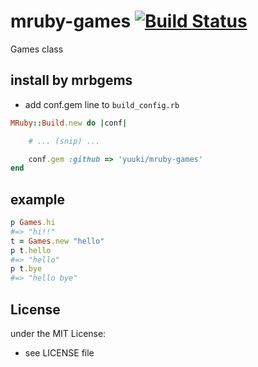 # mruby-games   [![Build Status](https://travis-ci.org/yuuki/mruby-games.svg?branch=master)](https://travis-ci.org/yuuki/mruby-games)
Games class
## install by mrbgems
- add conf.gem line to `build_config.rb`

```ruby
MRuby::Build.new do |conf|

    # ... (snip) ...

    conf.gem :github => 'yuuki/mruby-games'
end
```
## example
```ruby
p Games.hi
#=> "hi!!"
t = Games.new "hello"
p t.hello
#=> "hello"
p t.bye
#=> "hello bye"
```

## License
under the MIT License:
- see LICENSE file

